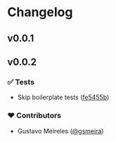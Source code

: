 # Changelog


## v0.0.1

## v0.0.2


### ✅ Tests

- Skip boilerplate tests ([fe5455b](https://github.com/gsmeira/nuxt-basic-auth/commit/fe5455b))

### ❤️ Contributors

- Gustavo Meireles ([@gsmeira](http://github.com/gsmeira))


